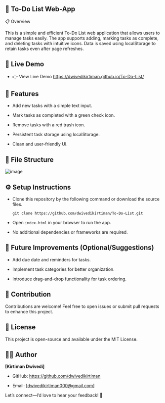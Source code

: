 ## 📝 To-Do List Web-App

📋 Overview

This is a simple and efficient To-Do List web application that allows users to manage tasks easily. The app supports adding, marking tasks as complete, and deleting tasks with intuitive icons. Data is saved using localStorage to retain tasks even after page refreshes.

## 📲 Live Demo

- 👉 View Live Demo       https://dwivedikirtiman.github.io/To-Do-List/

## 🎯 Features

- Add new tasks with a simple text input.

- Mark tasks as completed with a green check icon.

- Remove tasks with a red trash icon.

- Persistent task storage using localStorage.

- Clean and user-friendly UI.

## 📂 File Structure

![image](https://github.com/user-attachments/assets/2e671fb3-4b18-4cd2-a0dd-995a6a706c20)

## ⚙️ Setup Instructions

- Clone this repository by the following command or download the source files.

   ```git clone https://github.com/dwivedikirtiman/To-Do-List.git```

- Open ```index.html``` in your browser to run the app.

- No additional dependencies or frameworks are required.

## 🚀 Future Improvements (Optional/Suggestions)

- Add due date and reminders for tasks.

- Implement task categories for better organization.

- Introduce drag-and-drop functionality for task ordering.

## 🤝 Contribution

Contributions are welcome! Feel free to open issues or submit pull requests to enhance this project.

## 📜 License

This project is open-source and available under the MIT License.

## 👨‍💻 Author

**[Kirtiman Dwivedi]**

- GitHub: https://github.com/dwivedikirtiman

- Email: [dwivedikirtiman000@gmail.com]

Let’s connect—I’d love to hear your feedback! 🚀

